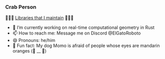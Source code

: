 ### Crab Person

🦀🦀🦀 [Libraries that I maintain](https://github.com/stars/bonsairobo/lists/my-stack) 🦀🦀🦀

- 🔭 I’m currently working on real-time computational geometry in Rust
- 📫 How to reach me: Message me on Discord @ElGatoRoboto
- 😄 Pronouns: he/him
- 🍑 Fun fact: My dog Momo is afraid of people whose eyes are mandarin oranges (🍊 __ 🍊)
